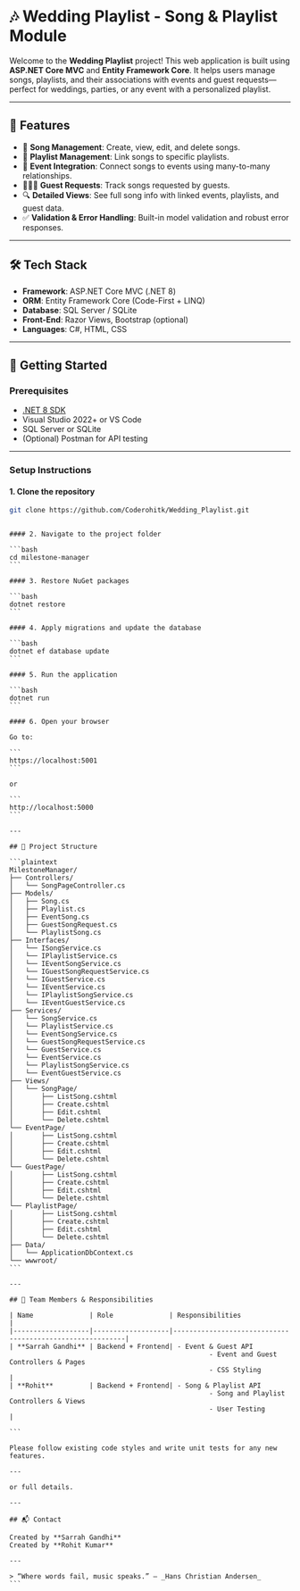 
# 🎶 Wedding Playlist - Song & Playlist Module

Welcome to the **Wedding Playlist** project! This web application is built using **ASP.NET Core MVC** and **Entity Framework Core**. It helps users manage songs, playlists, and their associations with events and guest requests—perfect for weddings, parties, or any event with a personalized playlist.

---

## 📌 Features

- 🎵 **Song Management**: Create, view, edit, and delete songs.
- 📂 **Playlist Management**: Link songs to specific playlists.
- 📅 **Event Integration**: Connect songs to events using many-to-many relationships.
- 🧑‍🤝‍🧑 **Guest Requests**: Track songs requested by guests.
- 🔍 **Detailed Views**: See full song info with linked events, playlists, and guest data.
- ✅ **Validation & Error Handling**: Built-in model validation and robust error responses.

---

## 🛠️ Tech Stack

- **Framework**: ASP.NET Core MVC (.NET 8)
- **ORM**: Entity Framework Core (Code-First + LINQ)
- **Database**: SQL Server / SQLite
- **Front-End**: Razor Views, Bootstrap (optional)
- **Languages**: C#, HTML, CSS

---

## 🚀 Getting Started

### Prerequisites

- [.NET 8 SDK](https://dotnet.microsoft.com/)
- Visual Studio 2022+ or VS Code
- SQL Server or SQLite
- (Optional) Postman for API testing

---

### Setup Instructions

#### 1. Clone the repository

```bash
git clone https://github.com/Coderohitk/Wedding_Playlist.git
```
````

#### 2. Navigate to the project folder

```bash
cd milestone-manager
```

#### 3. Restore NuGet packages

```bash
dotnet restore
```

#### 4. Apply migrations and update the database

```bash
dotnet ef database update
```

#### 5. Run the application

```bash
dotnet run
```

#### 6. Open your browser

Go to:

```
https://localhost:5001
```

or

```
http://localhost:5000
```

---

## 📁 Project Structure

```plaintext
MilestoneManager/
├── Controllers/
│   └── SongPageController.cs
├── Models/
│   ├── Song.cs
│   ├── Playlist.cs
│   ├── EventSong.cs
│   ├── GuestSongRequest.cs
│   └── PlaylistSong.cs
├── Interfaces/
│   └── ISongService.cs
│   └── IPlaylistService.cs
│   └── IEventSongService.cs
│   └── IGuestSongRequestService.cs
│   └── IGuestService.cs
│   └── IEventService.cs
│   └── IPlaylistSongService.cs
│   └── IEventGuestService.cs
├── Services/
│   └── SongService.cs
│   └── PlaylistService.cs
│   └── EventSongService.cs
│   └── GuestSongRequestService.cs
│   └── GuestService.cs
│   └── EventService.cs
│   └── PlaylistSongService.cs
│   └── EventGuestService.cs
├── Views/
│   └── SongPage/
│       ├── ListSong.cshtml
│       ├── Create.cshtml
│       ├── Edit.cshtml
│       └── Delete.cshtml
└── EventPage/
│       ├── ListSong.cshtml
│       ├── Create.cshtml
│       ├── Edit.cshtml
│       └── Delete.cshtml
└── GuestPage/
│       ├── ListSong.cshtml
│       ├── Create.cshtml
│       ├── Edit.cshtml
│       └── Delete.cshtml
└── PlaylistPage/
│       ├── ListSong.cshtml
│       ├── Create.cshtml
│       ├── Edit.cshtml
│       └── Delete.cshtml
├── Data/
│   └── ApplicationDbContext.cs
└── wwwroot/
```

---

## 👥 Team Members & Responsibilities

| Name              | Role              | Responsibilities                                         |
|-------------------|-------------------|----------------------------------------------------------|
| **Sarrah Gandhi** | Backend + Frontend| - Event & Guest API  
                                                  - Event and Guest Controllers & Pages  
                                                  - CSS Styling
|
| **Rohit**         | Backend + Frontend| - Song & Playlist API  
                                                  - Song and Playlist Controllers & Views
                                                  - User Testing
|

```

Please follow existing code styles and write unit tests for any new features.

---

or full details.

---

## 📬 Contact

Created by **Sarrah Gandhi**
Created by **Rohit Kumar**

---

> “Where words fail, music speaks.” – _Hans Christian Andersen_
```
